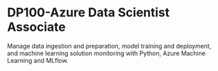 # DP100-Azure Data Scientist Associate
 Manage data ingestion and preparation, model training and deployment, and machine learning solution monitoring with Python, Azure Machine Learning and MLflow.
